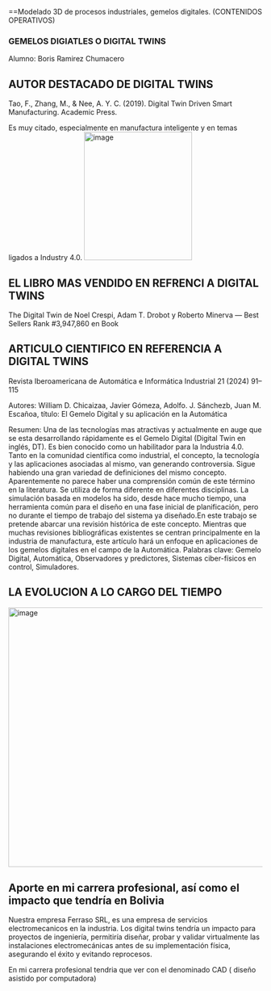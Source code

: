 
==Modelado 3D de procesos industriales, gemelos
digitales. (CONTENIDOS OPERATIVOS)
### GEMELOS DIGIATLES O DIGITAL TWINS ###

Alumno: Boris Ramirez Chumacero

## AUTOR DESTACADO DE DIGITAL TWINS ##

Tao, F., Zhang, M., & Nee, A. Y. C. (2019). Digital Twin Driven Smart Manufacturing. Academic Press.

Es muy citado, especialmente en manufactura inteligente y en temas ligados a Industry 4.0. 
<img width="214" height="254" alt="image" src="https://github.com/user-attachments/assets/daf656e7-1526-468f-80f6-422b328b5072" />



## EL LIBRO MAS VENDIDO EN REFRENCI A DIGITAL TWINS ##

The Digital Twin de Noel Crespi, Adam T. Drobot y Roberto Minerva — Best Sellers Rank #3,947,860 en Book

## ARTICULO CIENTIFICO EN REFERENCIA A DIGITAL TWINS ##

Revista Iberoamericana de Automática e Informática Industrial 21 (2024) 91–115

Autores:  William D. Chicaizaa, Javier Gómeza, Adolfo. J. Sánchezb, Juan M. Escañoa,
título: El Gemelo Digital y su aplicación en la Automática

Resumen: Una de las tecnologías mas atractivas y actualmente en auge que se esta desarrollando rápidamente es el Gemelo Digital (Digital Twin en inglés, DT). Es bien conocido como un habilitador para la Industria 4.0. Tanto en la comunidad científica como industrial, el concepto, la tecnología y las aplicaciones asociadas al mismo, van generando controversia. Sigue habiendo una gran variedad de definiciones del mismo concepto. Aparentemente no parece haber una comprensión común de este término en la literatura. Se utiliza de forma diferente en diferentes disciplinas. La simulación basada en modelos ha sido, desde hace mucho tiempo, una herramienta común para el diseño en una fase inicial de planificación, pero no durante el tiempo de trabajo del sistema ya diseñado.En este trabajo se pretende abarcar una revisión histórica de este concepto. Mientras que muchas revisiones bibliográficas existentes se centran principalmente en la industria de manufactura, este artículo hará un enfoque en aplicaciones de los gemelos digitales en el campo de la Automática.
Palabras clave: Gemelo Digital, Automática, Observadores y predictores, Sistemas ciber-físicos en control, Simuladores.

## LA EVOLUCION A LO CARGO DEL TIEMPO ##

<img width="927" height="514" alt="image" src="https://github.com/user-attachments/assets/477cd03a-9faa-4006-b137-43f7e3a88a22" />

## Aporte en mi carrera profesional, así como el impacto que tendría en Bolivia ##

Nuestra empresa Ferraso SRL, es una empresa de servicios electromecanicos en la industria. Los digital twins tendría un impacto para proyectos de ingeniería, permitiría diseñar, probar y validar virtualmente las instalaciones electromecánicas antes de su implementación física, asegurando el éxito y evitando reprocesos. 

En mi carrera profesional tendria que ver con el denominado CAD ( diseño asistido por computadora)



